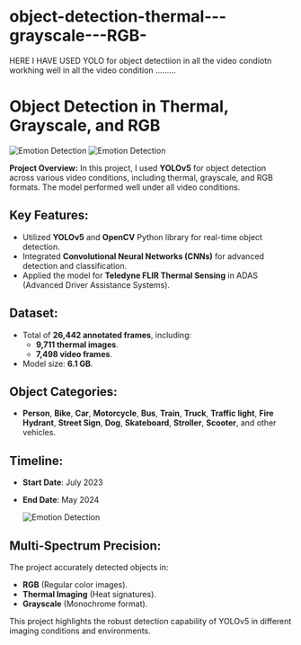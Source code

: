 # object-detection-thermal---grayscale---RGB-
HERE I HAVE USED YOLO  for object detectiion in all the video condiotn workhing well in all the video condition .........
# Object Detection in Thermal, Grayscale, and RGB


![Emotion Detection](https://media.tenor.com/ACBGhLB0v0gAAAAM/looney-tunes-telescope.gif)   ![Emotion Detection](https://media.tenor.com/vUTZs6H6byUAAAAM/scooby-doo-search.gif)


**Project Overview:**
In this project, I used **YOLOv5** for object detection across various video conditions, including thermal, grayscale, and RGB formats. The model performed well under all video conditions.

## Key Features:
- Utilized **YOLOv5** and **OpenCV** Python library for real-time object detection.
- Integrated **Convolutional Neural Networks (CNNs)** for advanced detection and classification.
- Applied the model for **Teledyne FLIR Thermal Sensing** in ADAS (Advanced Driver Assistance Systems).

## Dataset:
- Total of **26,442 annotated frames**, including:
  - **9,711 thermal images**.
  - **7,498 video frames**.
- Model size: **6.1 GB**.

## Object Categories:
- **Person**, **Bike**, **Car**, **Motorcycle**, **Bus**, **Train**, **Truck**, **Traffic light**, **Fire Hydrant**, **Street Sign**, **Dog**, **Skateboard**, **Stroller**, **Scooter**, and other vehicles.

## Timeline:
- **Start Date**: July 2023
- **End Date**: May 2024

  ![Emotion Detection](https://miro.medium.com/v2/resize:fit:1000/1*NLnnf_M4Nlm4p1GAWrWUCQ.gif)

## Multi-Spectrum Precision:
The project accurately detected objects in:
- **RGB** (Regular color images).
- **Thermal Imaging** (Heat signatures).
- **Grayscale** (Monochrome format).

This project highlights the robust detection capability of YOLOv5 in different imaging conditions and environments.
